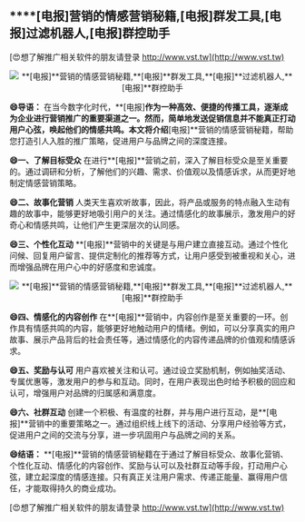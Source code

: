 ## ****[电报]**营销的情感营销秘籍,**[电报]**群发工具,**[电报]**过滤机器人,**[电报]**群控助手**

[😍想了解推广相关软件的朋友请登录 http://www.vst.tw](http://www.vst.tw)

 <center><img src="https://vst.tw/MP4/tuiguang/png/3.png" alt="**[电报]**营销的情感营销秘籍,**[电报]**群发工具,**[电报]**过滤机器人,**[电报]**群控助手"></center>

**😄导语：**
在当今数字化时代，**[电报]**作为一种高效、便捷的传播工具，逐渐成为企业进行营销推广的重要渠道之一。然而，简单地发送促销信息并不能真正打动用户心弦，唤起他们的情感共鸣。本文将介绍**[电报]**营销的情感营销秘籍，帮助您打造引人入胜的推广策略，促进用户与品牌之间的深度连接。

**😄一、了解目标受众**
在进行**[电报]**营销之前，深入了解目标受众是至关重要的。通过调研和分析，了解他们的兴趣、需求、价值观以及情感诉求，从而更好地制定情感营销策略。

**😄二、故事化营销**
人类天生喜欢听故事，因此，将产品或服务的特点融入生动有趣的故事中，能够更好地吸引用户的关注。通过情感化的故事展示，激发用户的好奇心和情感共鸣，让他们产生更深层次的认同感。

**😄三、个性化互动**
**[电报]**营销中的关键是与用户建立直接互动。通过个性化问候、回复用户留言、提供定制化的推荐等方式，让用户感受到被重视和关心，进而增强品牌在用户心中的好感度和忠诚度。

 <center><img src="https://vst.tw/MP4/tuiguang/png/0.png" alt="**[电报]**营销的情感营销秘籍,**[电报]**群发工具,**[电报]**过滤机器人,**[电报]**群控助手"></center>

**😄四、情感化的内容创作**
在**[电报]**营销中，内容创作是至关重要的一环。创作具有情感共鸣的内容，能够更好地触动用户的情绪。例如，可以分享真实的用户故事、展示产品背后的社会责任等，通过情感化的内容传递品牌的价值观和情感诉求。

**😄五、奖励与认可**
用户喜欢被关注和认可。通过设立奖励机制，例如抽奖活动、专属优惠等，激发用户的参与和互动。同时，在用户表现出色时给予积极的回应和认可，增强用户对品牌的归属感和满意度。

**😄六、社群互动**
创建一个积极、有温度的社群，并与用户进行互动，是**[电报]**营销中的重要策略之一。通过组织线上线下的活动、分享用户经验等方式，促进用户之间的交流与分享，进一步巩固用户与品牌之间的关系。

**😄结语：**
**[电报]**营销的情感营销秘籍在于通过了解目标受众、故事化营销、个性化互动、情感化的内容创作、奖励与认可以及社群互动等手段，打动用户心弦，建立起深度的情感连接。只有真正关注用户需求、传递正能量、赢得用户信任，才能取得持久的商业成功。

[😍想了解推广相关软件的朋友请登录 http://www.vst.tw](http://www.vst.tw)



